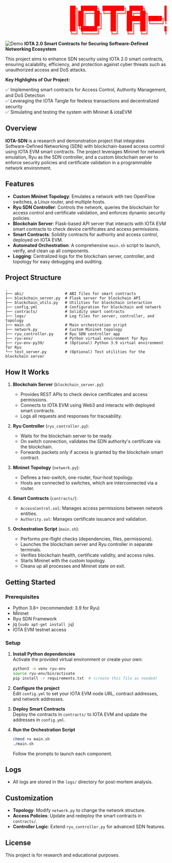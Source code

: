 <pre style="color: red;">
                        ██╗ ██████╗ ████████╗ █████╗       ███████╗██████╗ ███╗   ██╗
                        ██║██╔═══██╗╚══██╔══╝██╔══██╗      ██╔════╝██╔══██╗████╗  ██║
                        ██║██║   ██║   ██║   ███████║█████╗███████╗██║  ██║██╔██╗ ██║
                        ██║██║   ██║   ██║   ██╔══██║╚════╝╚════██║██║  ██║██║╚██╗██║
                        ██║╚██████╔╝   ██║   ██║  ██║      ███████║██████╔╝██║ ╚████║
                        ╚═╝ ╚═════╝    ╚═╝   ╚═╝  ╚═╝      ╚══════╝╚═════╝ ╚═╝  ╚═══╝
</pre>
![Demo](assets/demo.gif)
**IOTA 2.0 Smart Contracts for Securing Software-Defined Networking Ecosystem**

This project aims to enhance SDN security using IOTA 2.0 smart contracts, ensuring scalability, efficiency, and protection against cyber threats such as unauthorized access and DoS attacks.

 **Key Highlights of Our Project:**

✅ Implementing smart contracts for Access Control, Authority Management, and DoS Detection  
✅ Leveraging the IOTA Tangle for feeless transactions and decentralized security  
✅ Simulating and testing the system with Mininet & iotaEVM

## Overview

**IOTA-SDN** is a research and demonstration project that integrates Software-Defined Networking (SDN) with blockchain-based access control using IOTA EVM smart contracts. The project leverages Mininet for network emulation, Ryu as the SDN controller, and a custom blockchain server to enforce security policies and certificate validation in a programmable network environment.

## Features

- **Custom Mininet Topology**: Emulates a network with two OpenFlow switches, a Linux router, and multiple hosts.
- **Ryu SDN Controller**: Controls the network, queries the blockchain for access control and certificate validation, and enforces dynamic security policies.
- **Blockchain Server**: Flask-based API server that interacts with IOTA EVM smart contracts to check device certificates and access permissions.
- **Smart Contracts**: Solidity contracts for authority and access control, deployed on IOTA EVM.
- **Automated Orchestration**: A comprehensive `main.sh` script to launch, verify, and clean up all components.
- **Logging**: Centralized logs for the blockchain server, controller, and topology for easy debugging and auditing.

## Project Structure

```
.
├── abi/                  # ABI files for smart contracts
├── blockchain_server.py  # Flask server for blockchain API
├── blockchain_utils.py   # Utilities for blockchain interaction
├── config.yml            # Configuration for blockchain and network
├── contracts/            # Solidity smart contracts
├── logs/                 # Log files for server, controller, and topology
├── main.sh               # Main orchestration script
├── network.py            # Custom Mininet topology
├── ryu_controller.py     # Ryu SDN controller app
├── ryu-env/              # Python virtual environment for Ryu
├── ryu-env-py39/         # (Optional) Python 3.9 virtual environment for Ryu
└── test_server.py        # (Optional) Test utilities for the blockchain server
```

## How It Works

1. **Blockchain Server** (`blockchain_server.py`):  
   - Provides REST APIs to check device certificates and access permissions.
   - Connects to IOTA EVM using Web3 and interacts with deployed smart contracts.
   - Logs all requests and responses for traceability.

2. **Ryu Controller** (`ryu_controller.py`):  
   - Waits for the blockchain server to be ready.
   - On switch connection, validates the SDN authority's certificate via the blockchain.
   - Forwards packets only if access is granted by the blockchain smart contract.

3. **Mininet Topology** (`network.py`):  
   - Defines a two-switch, one-router, four-host topology.
   - Hosts are connected to switches, which are interconnected via a router.

4. **Smart Contracts** (`contracts/`):  
   - `AccessControl.sol`: Manages access permissions between network entities.
   - `Authority.sol`: Manages certificate issuance and validation.

5. **Orchestration Script** (`main.sh`):  
   - Performs pre-flight checks (dependencies, files, permissions).
   - Launches the blockchain server and Ryu controller in separate terminals.
   - Verifies blockchain health, certificate validity, and access rules.
   - Starts Mininet with the custom topology.
   - Cleans up all processes and Mininet state on exit.

## Getting Started

### Prerequisites

- Python 3.8+ (recommended: 3.9 for Ryu)
- Mininet
- Ryu SDN Framework
- jq (`sudo apt-get install jq`)
- IOTA EVM testnet access

### Setup

1. **Install Python dependencies**  
   Activate the provided virtual environment or create your own:
   ```bash
   python3 -m venv ryu-env
   source ryu-env/bin/activate
   pip install -r requirements.txt  # (create this file as needed)
   ```

2. **Configure the project**  
   Edit `config.yml` to set your IOTA EVM node URL, contract addresses, and network addresses.

3. **Deploy Smart Contracts**  
   Deploy the contracts in `contracts/` to IOTA EVM and update the addresses in `config.yml`.

4. **Run the Orchestration Script**  
   ```bash
   chmod +x main.sh
   ./main.sh
   ```
   Follow the prompts to launch each component.

## Logs

- All logs are stored in the `logs/` directory for post-mortem analysis.

## Customization

- **Topology**: Modify `network.py` to change the network structure.
- **Access Policies**: Update and redeploy the smart contracts in `contracts/`.
- **Controller Logic**: Extend `ryu_controller.py` for advanced SDN features.

## License

This project is for research and educational purposes.
